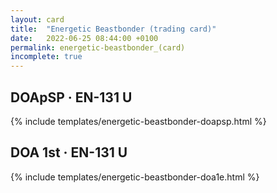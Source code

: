 ```yaml
---
layout: card
title:  "Energetic Beastbonder (trading card)"
date:   2022-06-25 08:44:00 +0100
permalink: energetic-beastbonder_(card)
incomplete: true
---
```


## DOApSP &middot; EN-131 U

{% include templates/energetic-beastbonder-doapsp.html %}


## DOA 1st &middot; EN-131 U

{% include templates/energetic-beastbonder-doa1e.html %}
